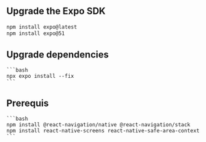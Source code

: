 ## Upgrade the Expo SDK

```bash
npm install expo@latest
npm install expo@51
```

## Upgrade dependencies

    ```bash
    npx expo install --fix
    ```

## Prerequis

    ```bash
    npm install @react-navigation/native @react-navigation/stack
    npm install react-native-screens react-native-safe-area-context
    ```
    